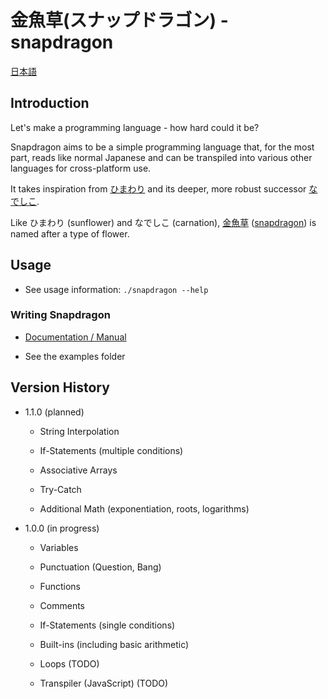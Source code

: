 # 金魚草(スナップドラゴン) - snapdragon

[日本語](./documentation/README_jp.md)

## Introduction

Let's make a programming language - how hard could it be?

Snapdragon aims to be a simple programming language that, for the most part, reads like normal Japanese and can be transpiled into various other languages for cross-platform use.

It takes inspiration from [ひまわり](https://ja.wikipedia.org/wiki/ひまわり_%28プログラミング言語%29) and its deeper, more robust successor [なでしこ](https://ja.wikipedia.org/wiki/なでしこ_%28プログラミング言語%29).

Like ひまわり (sunflower) and なでしこ (carnation), [金魚草](https://ja.wikipedia.org/wiki/キンギョソウ) ([snapdragon](https://en.wikipedia.org/wiki/Antirrhinum)) is named after a type of flower.

## Usage

* See usage information: `./snapdragon --help`

### Writing Snapdragon

* [Documentation / Manual](./documentation/manual.md)

* See the examples folder

## Version History

* 1.1.0 (planned)

  * String Interpolation

  * If-Statements (multiple conditions)

  * Associative Arrays

  * Try-Catch

  * Additional Math (exponentiation, roots, logarithms)

* 1.0.0 (in progress)

  * Variables

  * Punctuation (Question, Bang)

  * Functions

  * Comments

  * If-Statements (single conditions)

  * Built-ins (including basic arithmetic)

  * Loops (TODO)

  * Transpiler (JavaScript) (TODO)
